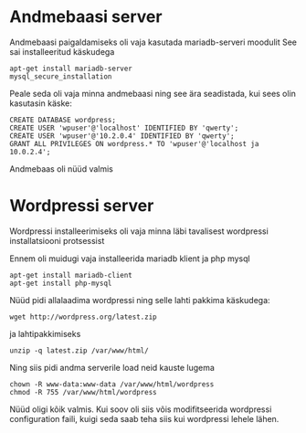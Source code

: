 # Andmebaasi server

Andmebaasi paigaldamiseks oli vaja kasutada mariadb-serveri moodulit
See sai installeeritud käskudega
```
apt-get install mariadb-server
mysql_secure_installation
```
Peale seda oli vaja minna andmebaasi ning see ära seadistada, kui sees olin kasutasin käske:
```
CREATE DATABASE wordpress;
CREATE USER 'wpuser'@'localhost' IDENTIFIED BY 'qwerty';
CREATE USER 'wpuser'@'10.2.0.4' IDENTIFIED BY 'qwerty';
GRANT ALL PRIVILEGES ON wordpress.* TO 'wpuser'@'localhost ja 10.0.2.4';
```

Andmebaas oli nüüd valmis

# Wordpressi server

Wordpressi installeerimiseks oli vaja minna läbi tavalisest wordpressi installatsiooni protsessist

Ennem oli muidugi vaja installeerida mariadb klient ja php mysql
```
apt-get install mariadb-client
apt-get install php-mysql
```

Nüüd pidi allalaadima wordpressi ning selle lahti pakkima käskudega:
```
wget http://wordpress.org/latest.zip
```
ja lahtipakkimiseks
```
unzip -q latest.zip /var/www/html/
```
Ning siis pidi andma serverile load neid kauste lugema
```
chown -R www-data:www-data /var/www/html/wordpress
chmod -R 755 /var/www/html/wordpress
```
Nüüd oligi kõik valmis. Kui soov oli siis võis modifitseerida wordpressi configuration faili, kuigi seda saab teha siis kui wordpressi lehele lähen.




